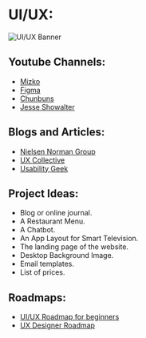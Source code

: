 # UI/UX:
![UI/UX Banner](https://user-images.githubusercontent.com/91051053/205003505-8c0dcf75-1201-4a78-8c1f-e29c42d71793.png)

## Youtube Channels:
<!-- <img align="right" height="160px" src="https://media.tenor.com/tYIUpIiF-LIAAAAC/youtube-logo.gif" alt="GIF"></img> -->
* [Mizko](https://www.youtube.com/c/Mizko)
* [Figma](https://www.youtube.com/c/Figmadesign)
* [Chunbuns](https://www.youtube.com/c/chunbuns)
* [Jesse Showalter](https://www.youtube.com/channel/UCvBGFeXbBrq3W9_0oNLJREQ)

## Blogs and Articles:
<!-- <img align="right" height="160px" src="https://media.tenor.com/y8BqGzWtqSAAAAAi/explore-map.gif" alt="GIF"></img> -->
* [Nielsen Norman Group](https://www.nngroup.com/)
* [UX Collective](https://uxdesign.cc/)
* [Usability Geek](https://usabilitygeek.com/)

<!-- ## Courses: -->
<!-- <img align="right" height="160px" src="https://media.tenor.com/y8BqGzWtqSAAAAAi/explore-map.gif" alt="GIF"></img> -->

## Project Ideas:
* Blog or online journal.
* A Restaurant Menu.
* A Chatbot.
* An App Layout for Smart Television.
* The landing page of the website.
* Desktop Background Image.
* Email templates.
* List of prices.

<!-- ## Documentations: -->


## Roadmaps:
<!-- <img align="right" height="160px" src="https://media.tenor.com/y8BqGzWtqSAAAAAi/explore-map.gif" alt="GIF"></img> -->
* [UI/UX Roadmap for beginners](https://bootcamp.uxdesign.cc/ui-ux-roadmap-for-beginners-6601d15027ca)
* [UX Designer Roadmap](https://careerfoundry.com/en/blog/ux-design/how-to-become-a-ux-designer/)
